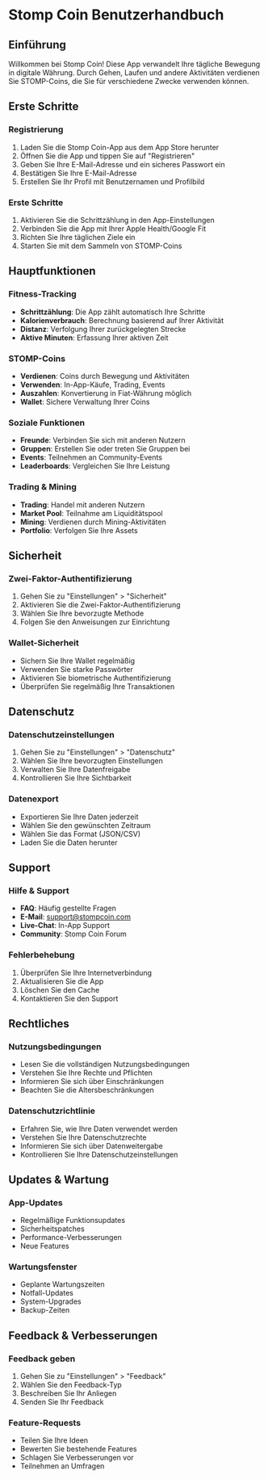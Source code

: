 # Stomp Coin Benutzerhandbuch

## Einführung
Willkommen bei Stomp Coin! Diese App verwandelt Ihre tägliche Bewegung in digitale Währung. Durch Gehen, Laufen und andere Aktivitäten verdienen Sie STOMP-Coins, die Sie für verschiedene Zwecke verwenden können.

## Erste Schritte

### Registrierung
1. Laden Sie die Stomp Coin-App aus dem App Store herunter
2. Öffnen Sie die App und tippen Sie auf "Registrieren"
3. Geben Sie Ihre E-Mail-Adresse und ein sicheres Passwort ein
4. Bestätigen Sie Ihre E-Mail-Adresse
5. Erstellen Sie Ihr Profil mit Benutzernamen und Profilbild

### Erste Schritte
1. Aktivieren Sie die Schrittzählung in den App-Einstellungen
2. Verbinden Sie die App mit Ihrer Apple Health/Google Fit
3. Richten Sie Ihre täglichen Ziele ein
4. Starten Sie mit dem Sammeln von STOMP-Coins

## Hauptfunktionen

### Fitness-Tracking
- **Schrittzählung**: Die App zählt automatisch Ihre Schritte
- **Kalorienverbrauch**: Berechnung basierend auf Ihrer Aktivität
- **Distanz**: Verfolgung Ihrer zurückgelegten Strecke
- **Aktive Minuten**: Erfassung Ihrer aktiven Zeit

### STOMP-Coins
- **Verdienen**: Coins durch Bewegung und Aktivitäten
- **Verwenden**: In-App-Käufe, Trading, Events
- **Auszahlen**: Konvertierung in Fiat-Währung möglich
- **Wallet**: Sichere Verwaltung Ihrer Coins

### Soziale Funktionen
- **Freunde**: Verbinden Sie sich mit anderen Nutzern
- **Gruppen**: Erstellen Sie oder treten Sie Gruppen bei
- **Events**: Teilnehmen an Community-Events
- **Leaderboards**: Vergleichen Sie Ihre Leistung

### Trading & Mining
- **Trading**: Handel mit anderen Nutzern
- **Market Pool**: Teilnahme am Liquiditätspool
- **Mining**: Verdienen durch Mining-Aktivitäten
- **Portfolio**: Verfolgen Sie Ihre Assets

## Sicherheit

### Zwei-Faktor-Authentifizierung
1. Gehen Sie zu "Einstellungen" > "Sicherheit"
2. Aktivieren Sie die Zwei-Faktor-Authentifizierung
3. Wählen Sie Ihre bevorzugte Methode
4. Folgen Sie den Anweisungen zur Einrichtung

### Wallet-Sicherheit
- Sichern Sie Ihre Wallet regelmäßig
- Verwenden Sie starke Passwörter
- Aktivieren Sie biometrische Authentifizierung
- Überprüfen Sie regelmäßig Ihre Transaktionen

## Datenschutz

### Datenschutzeinstellungen
1. Gehen Sie zu "Einstellungen" > "Datenschutz"
2. Wählen Sie Ihre bevorzugten Einstellungen
3. Verwalten Sie Ihre Datenfreigabe
4. Kontrollieren Sie Ihre Sichtbarkeit

### Datenexport
- Exportieren Sie Ihre Daten jederzeit
- Wählen Sie den gewünschten Zeitraum
- Wählen Sie das Format (JSON/CSV)
- Laden Sie die Daten herunter

## Support

### Hilfe & Support
- **FAQ**: Häufig gestellte Fragen
- **E-Mail**: support@stompcoin.com
- **Live-Chat**: In-App Support
- **Community**: Stomp Coin Forum

### Fehlerbehebung
1. Überprüfen Sie Ihre Internetverbindung
2. Aktualisieren Sie die App
3. Löschen Sie den Cache
4. Kontaktieren Sie den Support

## Rechtliches

### Nutzungsbedingungen
- Lesen Sie die vollständigen Nutzungsbedingungen
- Verstehen Sie Ihre Rechte und Pflichten
- Informieren Sie sich über Einschränkungen
- Beachten Sie die Altersbeschränkungen

### Datenschutzrichtlinie
- Erfahren Sie, wie Ihre Daten verwendet werden
- Verstehen Sie Ihre Datenschutzrechte
- Informieren Sie sich über Datenweitergabe
- Kontrollieren Sie Ihre Datenschutzeinstellungen

## Updates & Wartung

### App-Updates
- Regelmäßige Funktionsupdates
- Sicherheitspatches
- Performance-Verbesserungen
- Neue Features

### Wartungsfenster
- Geplante Wartungszeiten
- Notfall-Updates
- System-Upgrades
- Backup-Zeiten

## Feedback & Verbesserungen

### Feedback geben
1. Gehen Sie zu "Einstellungen" > "Feedback"
2. Wählen Sie den Feedback-Typ
3. Beschreiben Sie Ihr Anliegen
4. Senden Sie Ihr Feedback

### Feature-Requests
- Teilen Sie Ihre Ideen
- Bewerten Sie bestehende Features
- Schlagen Sie Verbesserungen vor
- Teilnehmen an Umfragen 
